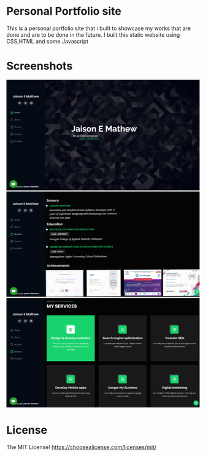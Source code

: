 # Personal Portfolio site
This is a personal portfolio site that i built to showcase my works that are done and are to be done in the future. I built this static website using CSS,HTML and some Javascript
# Screenshots
![Screenshot](/assets/img/scree/1.png?raw=true "Screenshot")
![Screenshot](/assets/img/scree/2.png?raw=true "Screenshot")
![Screenshot](/assets/img/scree/3.png?raw=true "Screenshot")
# License
The MIT License! https://choosealicense.com/licenses/mit/
